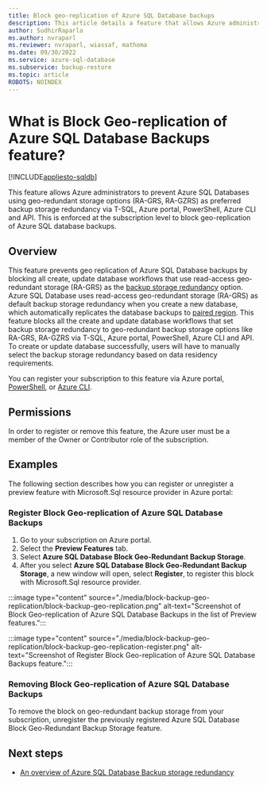 ```yaml
---
title: Block geo-replication of Azure SQL Database backups 
description: This article details a feature that allows Azure administrators to block geo-replication of Azure SQL Databases.
author: SudhirRaparla
ms.author: nvraparl
ms.reviewer: nvraparl, wiassaf, mathoma
ms.date: 09/30/2022
ms.service: azure-sql-database
ms.subservice: backup-restore
ms.topic: article
ROBOTS: NOINDEX
---
```


# What is Block Geo-replication of Azure SQL Database Backups feature?
[!INCLUDE[appliesto-sqldb](../includes/appliesto-sqldb.md)]

This feature allows Azure administrators to prevent Azure SQL Databases using geo-redundant storage options (RA-GRS, RA-GZRS) as preferred backup storage redundancy via T-SQL, Azure portal, PowerShell, Azure CLI and API. This is enforced at the subscription level to block geo-replication of Azure SQL database backups.

## Overview

This feature prevents geo replication of Azure SQL Database backups by blocking all create, update database workflows that use read-access geo-redundant storage (RA-GRS) as the [backup storage redundancy](automated-backups-overview.md#backup-storage-redundancy) option. Azure SQL Database uses read-access geo-redundant storage (RA-GRS) as default backup storage redundancy when you create a new database, which automatically replicates the database backups to [paired region](/azure/availability-zones/cross-region-replication-azure). This feature blocks all the create and update database workflows that set backup storage redundancy to geo-redundant backup storage options like RA-GRS, RA-GZRS via T-SQL, Azure portal, PowerShell, Azure CLI and API. To create or update database successfully, users will have to manually select the backup storage redundancy based on data residency requirements.

You can register your subscription to this feature via Azure portal, [PowerShell](/powershell/module/az.resources/register-azproviderfeature), or [Azure CLI](/cli/azure/feature#az-feature-register).

## Permissions

In order to register or remove this feature, the Azure user must be a member of the Owner or Contributor role of the subscription.

## Examples

The following section describes how you can register or unregister a preview feature with Microsoft.Sql resource provider in Azure portal: 

### Register Block Geo-replication of Azure SQL Database Backups

1. Go to your subscription on Azure portal.
2. Select the **Preview Features** tab. 
3. Select **Azure SQL Database Block Geo-Redundant Backup Storage**.
4. After you select **Azure SQL Database Block Geo-Redundant Backup Storage**, a new window will open, select **Register**, to register this block with Microsoft.Sql resource provider.

:::image type="content" source="./media/block-backup-geo-replication/block-backup-geo-replication.png" alt-text="Screenshot of Block Geo-replication of Azure SQL Database Backups in the list of Preview features.":::

:::image type="content" source="./media/block-backup-geo-replication/block-backup-geo-replication-register.png" alt-text="Screenshot of Register Block Geo-replication of Azure SQL Database Backups feature.":::


### Removing Block Geo-replication of Azure SQL Database Backups
To remove the block on geo-redundant backup storage from your subscription, unregister the previously registered Azure SQL Database Block Geo-Redundant Backup Storage feature.


## Next steps

- [An overview of Azure SQL Database Backup storage redundancy](automated-backups-overview.md#backup-storage-redundancy)